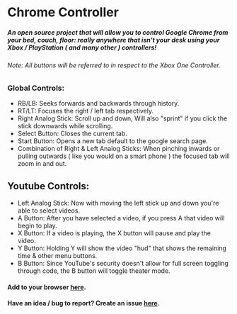 # Chrome Controller
##### An open source project that will allow you to control Google Chrome from your bed, couch, floor: really anywhere that isn't your desk using your Xbox / PlayStation ( and many other ) controllers!

###### Note: All buttons will be referred to in respect to the Xbox One Controller.

### Global Controls:
- RB/LB: Seeks forwards and backwards through history.
- RT/LT: Focuses the right / left tab respectively.
- Right Analog Stick: Scroll up and down, Will also "sprint" if you click the stick downwards while scrolling.
- Select Button: Closes the current tab.
- Start Button: Opens a new tab default to the google search page.
- Combination of Right & Left Analog Sticks: When pinching inwards or pulling outwards ( like you would on a smart phone ) the focused tab will zoom in and out.

## Youtube Controls:
- Left Analog Stick: Now with moving the left stick up and down you're able to select videos.
- A Button: After you have selected a video, if you press A that video will begin to play.
- X Button: If a video is playing, the X button will pause and play the video.
- Y Button: Holding Y will show the video "hud" that shows the remaining time & other menu buttons.
- B Button: Since YouTube's security doesn't allow for full screen toggling through code, the B button will toggle theater mode.

#### Add to your browser [here](https://chrome.google.com/webstore/detail/chrome-controller/nilnjekagachinflbdkanmblmjpaimhl?hl=en-US&gl=US "Chrome Extension Page").
#### Have an idea / bug to report? Create an issue [here](https://github.com/McCrearyD/Chrome_Controller/issues/new "Create a New Issue").

